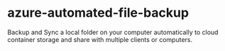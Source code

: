 # azure-automated-file-backup
Backup and Sync a local folder on your computer automatically to cloud container storage and share with multiple clients or computers.
